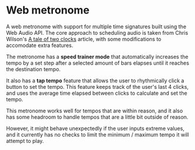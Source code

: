 # Web metronome
A web metronome with support for multiple time signatures built using the Web Audio API. The core approach to scheduling audio is taken from Chris Wilson's [A tale of two clocks](https://web.dev/audio-scheduling/) article, with some modifications to accomodate extra features. 

The metronome has a **speed trainer mode** that automatically increases the tempo by a set step after a selected amount of bars elapses
until it reaches the destination tempo. 

It also has a **tap tempo** feature that allows the user to rhythmically click a button to set the tempo. This feature keeps track of the user's last 4 clicks, and uses the average time elapsed between clicks to calculate and set the tempo. 

This metronome works well for tempos that are within reason, and it also has some headroom to handle tempos that are a little bit outside of reason.

However, it might behave unexpectedly if the user inputs extreme values, and it currently has no checks to limit the minimum / maximum tempo it will attempt to play.
